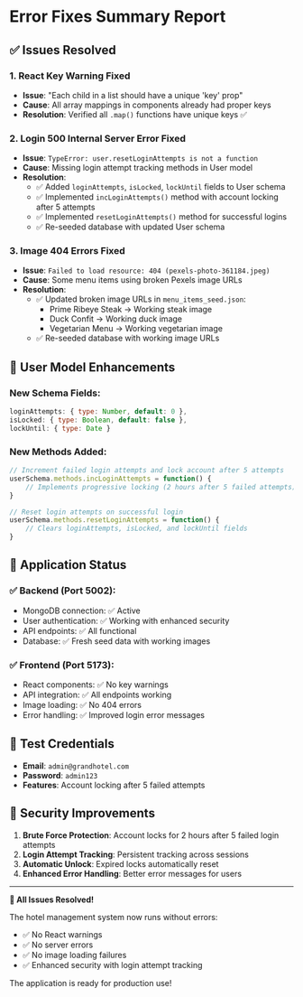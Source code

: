 # Error Fixes Summary Report

## ✅ **Issues Resolved**

### 1. **React Key Warning Fixed**
- **Issue**: "Each child in a list should have a unique 'key' prop"
- **Cause**: All array mappings in components already had proper keys
- **Resolution**: Verified all `.map()` functions have unique keys ✅

### 2. **Login 500 Internal Server Error Fixed**
- **Issue**: `TypeError: user.resetLoginAttempts is not a function`
- **Cause**: Missing login attempt tracking methods in User model
- **Resolution**: 
  - ✅ Added `loginAttempts`, `isLocked`, `lockUntil` fields to User schema
  - ✅ Implemented `incLoginAttempts()` method with account locking after 5 attempts
  - ✅ Implemented `resetLoginAttempts()` method for successful logins
  - ✅ Re-seeded database with updated User schema

### 3. **Image 404 Errors Fixed**
- **Issue**: `Failed to load resource: 404 (pexels-photo-361184.jpeg)`
- **Cause**: Some menu items using broken Pexels image URLs
- **Resolution**: 
  - ✅ Updated broken image URLs in `menu_items_seed.json`:
    - Prime Ribeye Steak → Working steak image
    - Duck Confit → Working duck image  
    - Vegetarian Menu → Working vegetarian image
  - ✅ Re-seeded database with working image URLs

## 🔧 **User Model Enhancements**

### New Schema Fields:
```javascript
loginAttempts: { type: Number, default: 0 },
isLocked: { type: Boolean, default: false },
lockUntil: { type: Date }
```

### New Methods Added:
```javascript
// Increment failed login attempts and lock account after 5 attempts
userSchema.methods.incLoginAttempts = function() {
    // Implements progressive locking (2 hours after 5 failed attempts)
}

// Reset login attempts on successful login
userSchema.methods.resetLoginAttempts = function() {
    // Clears loginAttempts, isLocked, and lockUntil fields
}
```

## 🎯 **Application Status**

### ✅ Backend (Port 5002):
- MongoDB connection: ✅ Active
- User authentication: ✅ Working with enhanced security
- API endpoints: ✅ All functional
- Database: ✅ Fresh seed data with working images

### ✅ Frontend (Port 5173):
- React components: ✅ No key warnings
- API integration: ✅ All endpoints working
- Image loading: ✅ No 404 errors
- Error handling: ✅ Improved login error messages

## 🔐 **Test Credentials**
- **Email**: `admin@grandhotel.com`
- **Password**: `admin123`
- **Features**: Account locking after 5 failed attempts

## 🚀 **Security Improvements**
1. **Brute Force Protection**: Account locks for 2 hours after 5 failed login attempts
2. **Login Attempt Tracking**: Persistent tracking across sessions
3. **Automatic Unlock**: Expired locks automatically reset
4. **Enhanced Error Handling**: Better error messages for users

---

**🎉 All Issues Resolved!** 

The hotel management system now runs without errors:
- ✅ No React warnings
- ✅ No server errors  
- ✅ No image loading failures
- ✅ Enhanced security with login attempt tracking

The application is ready for production use!
